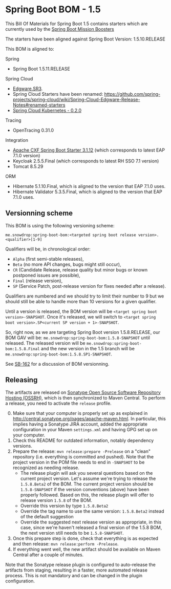 # Spring Boot BOM - 1.5 

This Bill Of Materials for Spring Boot 1.5 contains starters which are currently used by the 
[Spring Boot Mission Boosters](https://github.com/snowdrop?q=booster)

The starters have been aligned against Spring Boot Version: 1.5.10.RELEASE

This BOM is aligned to: 

Spring
- Spring Boot 1.5.11.RELEASE

Spring Cloud
- [Edgware.SR3](https://github.com/spring-projects/spring-cloud/wiki/Spring-Cloud-Edgware-Release-Notes#edgwaresr3). 
- Spring Cloud Starters have been renamed: https://github.com/spring-projects/spring-cloud/wiki/Spring-Cloud-Edgware-Release-Notes#renamed-starters
- [Spring Cloud Kubernetes - 0.2.0](https://github.com/spring-cloud-incubator/spring-cloud-kubernetes/tree/v0.2.0.RELEASE)

Tracing
- OpenTracing 0.31.0

Integration
- [Apache CXF Spring Boot Starter 3.1.12](http://cxf.apache.org/docs/springboot.html) (which corresponds to latest EAP 7.1.0 version)
- Keycloak 2.5.5.Final (which corresponds to latest RH SSO 7.1 version)
- Tomcat 8.5.29

ORM
- Hibernate 5.1.10.Final, which is aligned to the version that EAP 7.1.0 uses.
- Hibernate Validator 5.3.5.Final, which is aligned to the version that EAP 7.1.0 uses.

## Versionning scheme

This BOM is using the following versioning scheme:

`me.snowdrop:spring-boot-bom:<targeted spring boot release version>.<qualifier>[1-9]`

Qualifiers will be, in chronological order:
 - `Alpha` (first semi-stable releases),
 - `Beta` (no more API changes, bugs might still occur),
 - `CR` (Candidate Release, release quality but minor bugs or known postponed issues are possible),
 - `Final` (release version),
 - `SP` (Service Patch, post-release version for fixes needed after a release).

Qualifiers are numbered and we should try to limit their number to 9 but we should still be able to handle more than 10 versions for a given qualifier.

Until a version is released, the BOM version will be `<target spring boot version>-SNAPSHOT`. Once it's released, we will switch to `<target spring boot version>.SP<current SP version + 1>-SNAPSHOT`.

So, right now, as we are targeting Spring Boot version 1.5.8.RELEASE, our BOM GAV will be: 
`me.snowdrop:spring-boot-bom:1.5.8-SNAPSHOT` until released. The released version will be 
`me.snowdrop:spring-boot-bom:1.5.8.Final` and the new version in the 1.5 branch will 
be `me.snowdrop:spring-boot-bom:1.5.8.SP1-SNAPSHOT`.

See [SB-162](https://issues.jboss.org/browse/SB-162) for a discussion of BOM versionning.

## Releasing

The artifacts are released on [Sonatype Open Source Software Repository Hosting (OSSRH)](http://central.sonatype.org/), which is
then synchronized to Maven Central. To perform a release, you need to activate the `release` profile.

0. Make sure that your computer is properly set up as explained in http://central.sonatype.org/pages/apache-maven.html. In 
particular, this implies having a Sonatype JIRA account, added the appropriate configuration in your Maven `settings.xml` and 
having GPG set up on your computer.
0. Check this README for outdated information, notably dependency versions.
1. Prepare the release: `mvn release:prepare -Prelease` on a "clean" repository (i.e. everything is committed and pushed). Note 
that the project version in the POM file needs to end in `-SNAPSHOT` to be recognized as needing release.
    - The release plugin will ask you several questions based on the current project version. Let's assume we're trying to 
    release the `1.5.8.Beta2` of the BOM. The current project version should be `1.5.8-SNAPSHOT` if the version conventions 
    (above) have been properly followed. Based on this, the release plugin will offer to release version `1.5.8` of the BOM.
    - Override this version by type `1.5.8.Beta2`
    - Override the tag name to use the same version: `1.5.8.Beta2` instead of the default suggestion
    - Override the suggested next release version as appropriate, in this case, since we're haven't released a final version of
    the 1.5.8 BOM, the next version still needs to be `1.5.8-SNAPSHOT`.
2. Once this prepare step is done, check that everything is as expected and then release: `mvn release:perform -Prelease`.
3. If everything went well, the new artifact should be available on Maven Central after a couple of minutes.

Note that the Sonatype release plugin is configured to auto-release the artifacts from staging, resulting in a faster, more 
automated release process. This is not mandatory and can be changed in the plugin configuration.